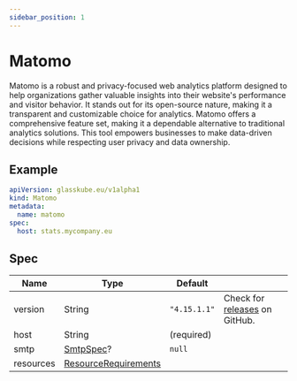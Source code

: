 ```yaml
---
sidebar_position: 1
---
```


# Matomo

Matomo is a robust and privacy-focused web analytics platform designed to help organizations gather valuable insights into their website's performance and visitor behavior.
It stands out for its open-source nature, making it a transparent and customizable choice for analytics.
Matomo offers a comprehensive feature set, making it a dependable alternative to traditional analytics solutions.
This tool empowers businesses to make data-driven decisions while respecting user privacy and data ownership.

## Example

```yaml title=matomo.yaml
apiVersion: glasskube.eu/v1alpha1
kind: Matomo
metadata:
  name: matomo
spec:
  host: stats.mycompany.eu
```

## Spec

| Name      | Type                                                                                                   | Default      |                                                                               |
|-----------|--------------------------------------------------------------------------------------------------------|--------------|-------------------------------------------------------------------------------|
| version   | String                                                                                                 | `"4.15.1.1"` | Check for [releases](https://github.com/glasskube/images/releases) on GitHub. |
| host      | String                                                                                                 | (required)   |                                                                               |
| smtp      | [SmtpSpec](./../common/smtp/)?                                                                         | `null`       |                                                                               |
| resources | [ResourceRequirements](https://kubernetes.io/docs/concepts/configuration/manage-resources-containers/) |              |                                                                               |

